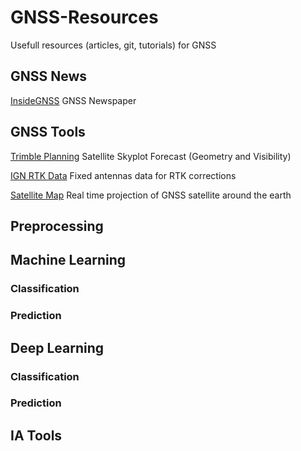 # GNSS-Resources
Usefull resources (articles, git, tutorials) for GNSS

## GNSS News

[InsideGNSS](https://insidegnss.com/) GNSS Newspaper

## GNSS Tools

[Trimble Planning](https://www.gnssplanning.com/#/skyplot) Satellite Skyplot Forecast (Geometry and Visibility)

[IGN RTK Data](https://rgp.ign.fr/DONNEES/diffusion/) Fixed antennas data for RTK corrections

[Satellite Map](https://satellitemap.space/?constellation=GPS) Real time projection of GNSS satellite around the earth


## Preprocessing


## Machine Learning

### Classification

### Prediction



## Deep Learning

### Classification

### Prediction



## IA Tools
